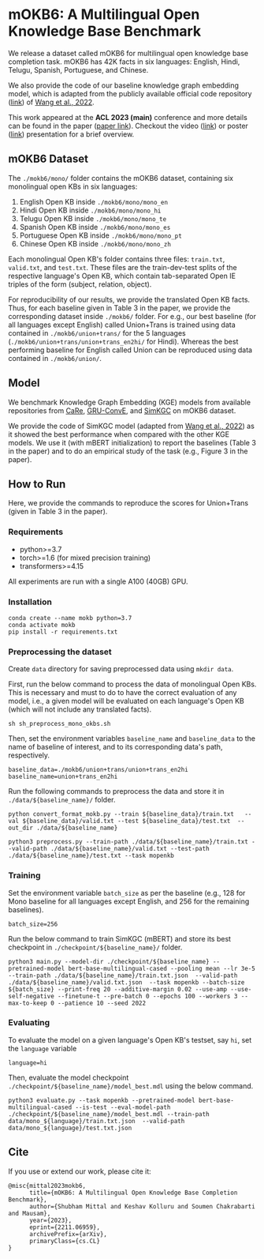 # mOKB6: A Multilingual Open Knowledge Base Benchmark

We release a dataset called mOKB6 for multilingual open knowledge base completion task.
mOKB6 has 42K facts in six languages: English, Hindi, Telugu, Spanish, Portuguese, and Chinese.

We also provide the code of our baseline knowledge graph embedding model, which is adapted from the publicly available official code repository ([link](https://github.com/intfloat/SimKGC)) of [Wang et al., 2022](https://aclanthology.org/2022.acl-long.295).

This work appeared at the **ACL 2023 (main)** conference and more details can be found in the paper ([paper link](https://arxiv.org/abs/2211.06959)).
Checkout the video ([link](https://drive.google.com/file/d/1TYx-FABr9QdrAXFHM3gSxHOoc0WrsFcF/view?usp=drive_link)) or poster ([link](https://drive.google.com/file/d/1PXODKMhFKkw3FRNZOn2xToW5mzIbdT72/view?usp=drive_link)) presentation for a brief overview. 

## mOKB6 Dataset
The `./mokb6/mono/` folder contains the mOKB6 dataset, containing six monolingual open KBs in six languages: 
1. English Open KB inside `./mokb6/mono/mono_en`
2. Hindi Open KB inside `./mokb6/mono/mono_hi`
3. Telugu Open KB inside `./mokb6/mono/mono_te`
4. Spanish Open KB inside `./mokb6/mono/mono_es`
5. Portuguese Open KB inside `./mokb6/mono/mono_pt`
6. Chinese Open KB inside `./mokb6/mono/mono_zh`

Each monolingual Open KB's folder contains three files: `train.txt`, `valid.txt`, and `test.txt`.
These files are the train-dev-test splits of the respective language's Open KB, which contain tab-separated Open IE triples of the form (subject, relation, object).

For reproducibility of our results, we provide the translated Open KB facts.
Thus, for each baseline given in Table 3 in the paper, we provide the corresponding dataset inside `./mokb6/` folder.
For e.g., our best baseline (for all languages except English) called Union+Trans is trained using data contained in `./mokb6/union+trans/` for the 5 languages (`./mokb6/union+trans/union+trans_en2hi/` for Hindi).
Whereas the best performing baseline for English called Union can be reproduced using data contained in `./mokb6/union/`.

## Model
We benchmark Knowledge Graph Embedding (KGE) models from available repositories from [CaRe](https://github.com/malllabiisc/CaRE), [GRU-ConvE](https://github.com/vid-koci/KBCtransferlearning), and [SimKGC](https://github.com/intfloat/SimKGC) on mOKB6 dataset.

We provide the code of SimKGC model (adapted from [Wang et al., 2022](https://aclanthology.org/2022.acl-long.295)) as it showed the best performance when compared with the other KGE models. 
We use it (with mBERT initialization) to report the baselines (Table 3 in the paper) and to do an empirical study of the task (e.g., Figure 3 in the paper).

## How to Run
Here, we provide the commands to reproduce the scores for Union+Trans (given in Table 3 in the paper).

### Requirements

* python>=3.7
* torch>=1.6 (for mixed precision training)
* transformers>=4.15

All experiments are run with a single A100 (40GB) GPU.

### Installation

```
conda create --name mokb python=3.7
conda activate mokb
pip install -r requirements.txt
```

### Preprocessing the dataset
Create `data` directory for saving preprocessed data using `mkdir data`.

First, run the below command to process the data of monolingual Open KBs. This is necessary and must to do to have the correct evaluation of any model, i.e., a given model will be evaluated on each language's Open KB (which will not include any translated facts).

```
sh sh_preprocess_mono_okbs.sh
```

Then, set the environment variables `baseline_name` and `baseline_data` to the name of baseline of interest, and to its corresponding data's path, respectively.

```
baseline_data=./mokb6/union+trans/union+trans_en2hi
baseline_name=union+trans_en2hi
```

Run the following commands to preprocess the data and store it in `./data/${baseline_name}/` folder.

```
python convert_format_mokb.py --train ${baseline_data}/train.txt   --val ${baseline_data}/valid.txt --test ${baseline_data}/test.txt  --out_dir ./data/${baseline_name}

python3 preprocess.py --train-path ./data/${baseline_name}/train.txt --valid-path ./data/${baseline_name}/valid.txt --test-path ./data/${baseline_name}/test.txt --task mopenkb
```

### Training
Set the environment variable `batch_size` as per the baseline (e.g., 128 for Mono baseline for all languages except English, and 256 for the remaining baselines).
```
batch_size=256
```

Run the below command to train SimKGC (mBERT) and store its best checkpoint in `./checkpoint/${baseline_name}/` folder.

```
python3 main.py --model-dir ./checkpoint/${baseline_name} --pretrained-model bert-base-multilingual-cased --pooling mean --lr 3e-5 --train-path ./data/${baseline_name}/train.txt.json  --valid-path ./data/${baseline_name}/valid.txt.json  --task mopenkb --batch-size ${batch_size} --print-freq 20 --additive-margin 0.02 --use-amp --use-self-negative --finetune-t --pre-batch 0 --epochs 100 --workers 3 --max-to-keep 0 --patience 10 --seed 2022
```

### Evaluating
To evaluate the model on a given language's Open KB's testset, say `hi`, set the `language` variable
```
language=hi
```

Then, evaluate the model checkpoint `./checkpoint/${baseline_name}/model_best.mdl` using the below command.

```
python3 evaluate.py --task mopenkb --pretrained-model bert-base-multilingual-cased --is-test --eval-model-path ./checkpoint/${baseline_name}/model_best.mdl --train-path data/mono_${language}/train.txt.json  --valid-path data/mono_${language}/test.txt.json
```

## Cite
If you use or extend our work, please cite it:
```
@misc{mittal2023mokb6,
      title={mOKB6: A Multilingual Open Knowledge Base Completion Benchmark}, 
      author={Shubham Mittal and Keshav Kolluru and Soumen Chakrabarti and Mausam},
      year={2023},
      eprint={2211.06959},
      archivePrefix={arXiv},
      primaryClass={cs.CL}
}
```

